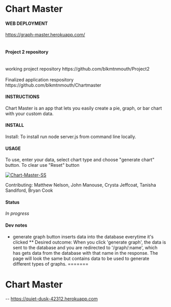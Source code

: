 
# Chart Master

#### WEB DEPLOYMENT
https://graph-master.herokuapp.com/ <br>
<br>

#### Project 2 repository <br>
<br>
working project repository https://github.com/blkmtnmouth/Project2 <br>
<br>
Finalized application respository https://github.com/blkmtnmouth/Chartmaster<br>

#### INSTRUCTIONS
Chart Master is an app that lets you easily create a pie, graph, or bar chart with your custom data. 


#### INSTALL
Install: To install run node server.js from command line locally. 

#### USAGE
To use, enter your data, select chart type and choose "generate chart" button. To clear use "Reset" button

<a href="https://ibb.co/j5xxpMt"><img src="https://i.ibb.co/rtLLW69/Chart-Master-SS.png" alt="Chart-Master-SS" border="0"></a>

Contributing: Matthew Nelson, John Manouse, Crysta Jeffcoat, Tanisha Sandiford, Bryan Cook

#### Status
_In progress_

#### Dev notes
* generate graph button inserts data into the database everytime it's clicked
** Desired outcome: When you click 'generate graph', the data is sent to the database and you are redirected to '/graph/:name', which has gets data from the database with that name in the response. The page will look the same but contains data to be used to generate different types of graphs.
=======
# Chart Master  
-- https://quiet-dusk-42312.herokuapp.com

